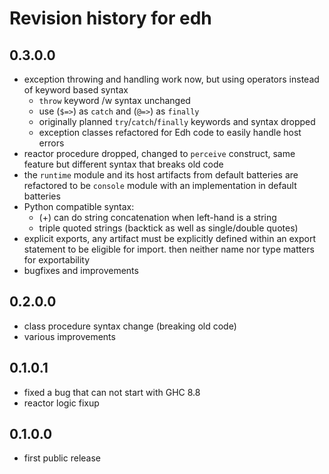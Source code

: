 # Revision history for edh

## 0.3.0.0

- exception throwing and handling work now, but using operators instead of
  keyword based syntax
  - `throw` keyword /w syntax unchanged
  - use (`$=>`) as `catch` and (`@=>`) as `finally`
  - originally planned `try`/`catch`/`finally` keywords and syntax dropped
  - exception classes refactored for Edh code to easily handle host errors
- reactor procedure dropped, changed to `perceive` construct, same feature
  but different syntax that breaks old code
- the `runtime` module and its host artifacts from default batteries are
  refactored to be `console` module with an implementation in default
  batteries
- Python compatible syntax:
  - (+) can do string concatenation when left-hand is a string
  - triple quoted strings (backtick as well as single/double quotes)
- explicit exports, any artifact must be explicitly defined within an
  export statement to be eligible for import. then neither name nor type
  matters for exportability
- bugfixes and improvements

## 0.2.0.0

- class procedure syntax change (breaking old code)
- various improvements

## 0.1.0.1

- fixed a bug that can not start with GHC 8.8
- reactor logic fixup

## 0.1.0.0

- first public release
